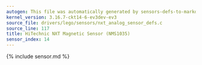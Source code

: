 ```yaml
---
autogen: This file was automatically generated by sensors-defs-to-markdown.py
kernel_version: 3.16.7-ckt14-6-ev3dev-ev3
source_file: drivers/lego/sensors/nxt_analog_sensor_defs.c
source_line: 117
title: HiTechnic NXT Magnetic Sensor (NMS1035)
sensor_index: 14
---
```


{% include sensor.md %}
